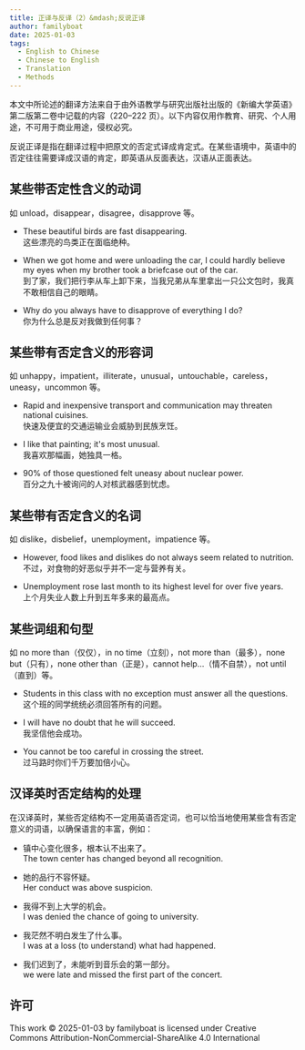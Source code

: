 ```yaml
---
title: 正译与反译（2）&mdash;反说正译
author: familyboat
date: 2025-01-03
tags:
  - English to Chinese
  - Chinese to English
  - Translation
  - Methods
---
```


本文中所论述的翻译方法来自于由外语教学与研究出版社出版的《新编大学英语》第二版第二卷中记载的内容（220&ndash;222 页）。以下内容仅用作教育、研究、个人用途，不可用于商业用途，侵权必究。

反说正译是指在翻译过程中把原文的否定式译成肯定式。在某些语境中，英语中的否定往往需要译成汉语的肯定，即英语从反面表达，汉语从正面表达。

<!-- more -->

## 某些带否定性含义的动词

如 unload，disappear，disagree，disapprove 等。

- These beautiful birds are fast disappearing.
  <br />
  这些漂亮的鸟类正在面临绝种。

- When we got home and were unloading the car, I could hardly believe my eyes when my brother took a briefcase out of the car.
  <br />
  到了家，我们把行李从车上卸下来，当我兄弟从车里拿出一只公文包时，我真不敢相信自己的眼睛。

- Why do you always have to disapprove of everything I do?
  <br />
  你为什么总是反对我做到任何事？

## 某些带有否定含义的形容词

如 unhappy，impatient，illiterate，unusual，untouchable，careless，uneasy，uncommon 等。

- Rapid and inexpensive transport and communication may threaten national cuisines.
  <br />
  快速及便宜的交通运输业会威胁到民族烹饪。

- I like that painting; it's most unusual.
  <br />
  我喜欢那幅画，她独具一格。

- 90% of those questioned felt uneasy about nuclear power.
  <br />
  百分之九十被询问的人对核武器感到忧虑。

## 某些带有否定含义的名词

如 dislike，disbelief，unemployment，impatience 等。

- However, food likes and dislikes do not always seem related to nutrition.
  <br />
  不过，对食物的好恶似乎并不一定与营养有关。

- Unemployment rose last month to its highest level for over five years.
  <br />
  上个月失业人数上升到五年多来的最高点。

## 某些词组和句型

如 no more than（仅仅），in no time（立刻），not more than（最多），none but（只有），none other than（正是），cannot help…（情不自禁），not until（直到）等。

- Students in this class with no exception must answer all the questions.
  <br />
  这个班的同学统统必须回答所有的问题。

- I will have no doubt that he will succeed.
  <br />
  我坚信他会成功。

- You cannot be too careful in crossing the street.
  <br />
  过马路时你们千万要加倍小心。

## 汉译英时否定结构的处理

在汉译英时，某些否定结构不一定用英语否定词，也可以恰当地使用某些含有否定意义的词语，以确保语言的丰富，例如：

- 镇中心变化很多，根本认不出来了。
  <br />
  The town center has changed beyond all recognition.

- 她的品行不容怀疑。
  <br />
  Her conduct was above suspicion.

- 我得不到上大学的机会。
  <br />
  I was denied the chance of going to university.

- 我茫然不明白发生了什么事。
  <br />
  I was at a loss (to understand) what had happened.

- 我们迟到了，未能听到音乐会的第一部分。
  <br />
  we were late and missed the first part of the concert.

## 许可

This work © 2025-01-03 by familyboat is licensed under Creative Commons Attribution-NonCommercial-ShareAlike 4.0 International
